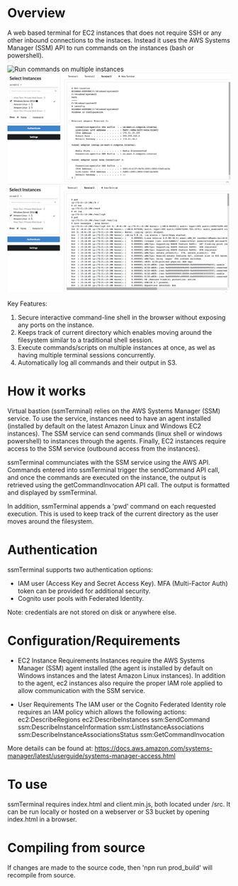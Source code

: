 # Overview
A web based terminal for EC2 instances that does not require SSH or any other inbound connections to the instaces. Instead it uses the AWS Systems Manager (SSM) API to run commands on the instances (bash or powershell).

![Run commands on multiple instances](/screenshots/multis-elect.png) ![Run Powershell commands](/screenshots/powershell.png)
![Keep track of directory](/screenshots/dir-state.png)

Key Features:
 1. Secure interactive command-line shell in the browser without exposing any ports on the instance.
 2. Keeps track of current directory which enables moving around the filesystem similar to a traditional shell session.
 3. Execute commands/scripts on multiple instances at once, as wel as having multiple terminal sessions concurrently. 
 4. Automatically log all commands and their output in S3. 

# How it works
Virtual bastion (ssmTerminal) relies on the AWS Systems Manager (SSM) service. To use the service, instances need to have an agent installed (installed by default on the latest Amazon Linux and Windows EC2 instances). The SSM service can send commands (linux shell or windows powershell) to instances through the agents. Finally, EC2 instances require access to the SSM service (outbound access from the instances).

ssmTerminal communciates with the SSM service using the AWS API. Commands entered into ssmTerminal trigger the sendCommand API call, and once the commands are executed on the instance, the output is retrieved using the getCommandInvocation API call. The output is formatted and displayed by ssmTerminal.

In addition, ssmTerminal appends a 'pwd' command on each requested execution. This is used to keep track of the current directory as the user moves around the filesystem.

# Authentication
ssmTerminal supports two authentication options:
 - IAM user (Access Key and Secret Access Key). MFA (Multi-Factor Auth) token can be provided for additional security.
 - Cognito user pools with Federated Identity.

Note: credentials are not stored on disk or anywhere else. 

# Configuration/Requirements

- EC2 Instance Requirements
 Instances require the AWS Systems Manager (SSM) agent installed (the agent is installed by default on Windows instances and the latest Amazon Linux instances).  In addition to the agent, ec2 instances also require the proper IAM role applied to allow communication with the SSM service.

- User Requirements
The IAM user or the Cognito Federated Identity role requires an IAM policy which allows the following actions:
                ec2:DescribeRegions
                ec2:DescribeInstances
                ssm:SendCommand
                ssm:DescribeInstanceInformation
                ssm:ListInstanceAssociations
                ssm:DescribeInstanceAssociationsStatus
                ssm:GetCommandInvocation


More details can be found at: 
https://docs.aws.amazon.com/systems-manager/latest/userguide/systems-manager-access.html

# To use
ssmTerminal requires index.html and client.min.js, both located under /src. It can be run locally or hosted on a webserver or S3 bucket by opening index.html in a browser.

# Compiling from source
If changes are made to the source code, then 'npn run prod_build' will recompile from source. 


